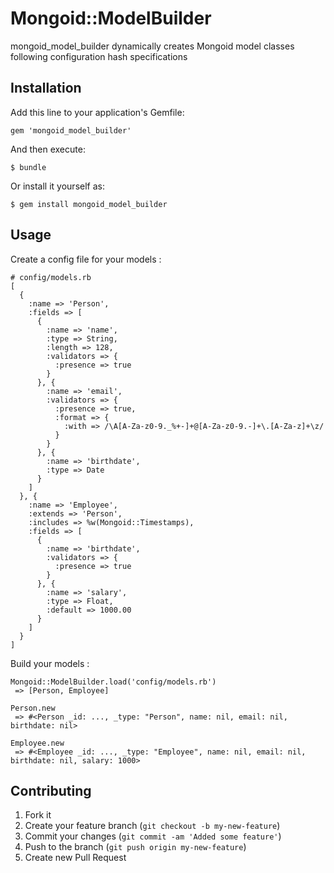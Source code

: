 # Mongoid::ModelBuilder

mongoid_model_builder dynamically creates Mongoid model classes following configuration hash specifications

## Installation

Add this line to your application's Gemfile:

    gem 'mongoid_model_builder'

And then execute:

    $ bundle

Or install it yourself as:

    $ gem install mongoid_model_builder

## Usage

Create a config file for your models :

    # config/models.rb
    [
      {
        :name => 'Person',
        :fields => [
          {
            :name => 'name',
            :type => String,
            :length => 128,
            :validators => {
              :presence => true
            }
          }, {
            :name => 'email',
            :validators => {
              :presence => true,
              :format => {
                :with => /\A[A-Za-z0-9._%+-]+@[A-Za-z0-9.-]+\.[A-Za-z]+\z/
              }
            }
          }, {
            :name => 'birthdate',
            :type => Date
          }
        ]
      }, {
        :name => 'Employee',
        :extends => 'Person',
        :includes => %w(Mongoid::Timestamps),
        :fields => [
          {
            :name => 'birthdate',
            :validators => {
              :presence => true
            }
          }, {
            :name => 'salary',
            :type => Float,
            :default => 1000.00
          }
        ]
      }
    ]

Build your models :

    Mongoid::ModelBuilder.load('config/models.rb')
     => [Person, Employee]

    Person.new
     => #<Person _id: ..., _type: "Person", name: nil, email: nil, birthdate: nil>

    Employee.new
     => #<Employee _id: ..., _type: "Employee", name: nil, email: nil, birthdate: nil, salary: 1000>

## Contributing

1. Fork it
2. Create your feature branch (`git checkout -b my-new-feature`)
3. Commit your changes (`git commit -am 'Added some feature'`)
4. Push to the branch (`git push origin my-new-feature`)
5. Create new Pull Request
